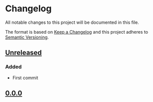 # Changelog

All notable changes to this project will be documented in this file.

The format is based on [Keep a Changelog](https://keepachangelog.com/en/1.0.0/)
and this project adheres to [Semantic Versioning](https://semver.org/spec/v2.0.0.html).

## [Unreleased]

### Added

- First commit

## [0.0.0]

[unreleased]: https://github.com/cucumber/blockly/compare/v0.0.0...HEAD
[0.0.0]: https://github.com/cucumber/blockly/compare/818c1c282d9a685c8b9924f39a153a04b14f6b9e...v0.0.0
